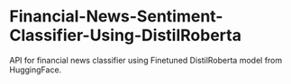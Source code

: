 # Financial-News-Sentiment-Classifier-Using-DistilRoberta
API for financial news classifier using Finetuned DistilRoberta model from HuggingFace.
